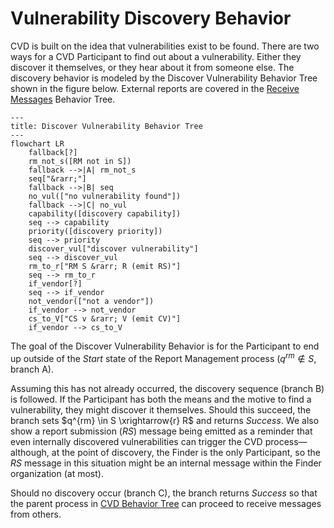 # Vulnerability Discovery Behavior

CVD is built on the idea that vulnerabilities exist to be found. There are two ways for a CVD Participant to
find out about a vulnerability. Either they discover it themselves, or they hear about it from someone else.
The discovery behavior is modeled by the Discover Vulnerability Behavior Tree shown in the figure below.
External reports are covered in the [Receive Messages](msg_intro_bt.md) Behavior Tree.

```mermaid
---
title: Discover Vulnerability Behavior Tree
---
flowchart LR
    fallback[?]
    rm_not_s([RM not in S])
    fallback -->|A| rm_not_s
    seq["&rarr;"]
    fallback -->|B| seq
    no_vul(["no vulnerability found"])
    fallback -->|C| no_vul
    capability([discovery capability])
    seq --> capability
    priority([discovery priority])
    seq --> priority
    discover_vul["discover vulnerability"]
    seq --> discover_vul
    rm_to_r["RM S &rarr; R (emit RS)"]
    seq --> rm_to_r
    if_vendor[?]
    seq --> if_vendor
    not_vendor(["not a vendor"])
    if_vendor --> not_vendor
    cs_to_V["CS v &rarr; V (emit CV)"]
    if_vendor --> cs_to_V
```

The goal of the Discover Vulnerability Behavior is for the Participant
to end up outside of the *Start* state of the Report Management process
($q^{rm} \not \in S$, branch A).

Assuming this has not already occurred, the discovery sequence (branch B) is followed.
If the Participant has both the means and the motive to find a vulnerability, they might discover it
themselves.
Should this succeed, the branch sets $q^{rm} \in S \xrightarrow{r} R$ and returns *Success*.
We also show a report submission ($RS$) message being emitted as a reminder that even internally discovered
vulnerabilities can trigger the CVD process&mdash;although, at the point of discovery, the Finder is the only
Participant, so the $RS$ message in this situation might be an internal message within the Finder organization (at most).

Should no discovery occur (branch C), the branch returns *Success* so that the parent process in
[CVD Behavior Tree](cvd_bt.md) can proceed to receive messages from others.
